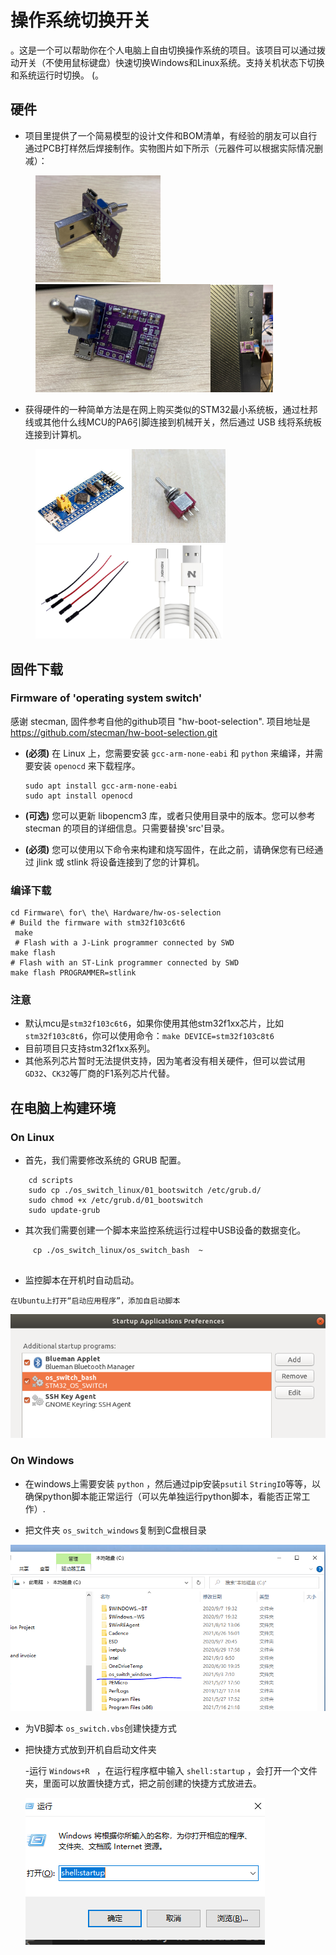 # 操作系统切换开关
。这是一个可以帮助你在个人电脑上自由切换操作系统的项目。该项目可以通过拨动开关（不使用鼠标键盘）快速切换Windows和Linux系统。支持关机状态下切换和系统运行时切换。 (。

## 硬件
- 项目里提供了一个简易模型的设计文件和BOM清单，有经验的朋友可以自行通过PCB打样然后焊接制作。实物图片如下所示（元器件可以根据实际情况删减）：
<figure class="Three">
    <img src="./pictures/switch_01.jpg" width=200/><img src="./pictures/switch_02.jpg"width=280/><img src="./pictures/switch_03.jpg"width=100/>
</figure>


- 获得硬件的一种简单方法是在网上购买类似的STM32最小系统板，通过杜邦线或其他什么线MCU的PA6引脚连接到机械开关，然后通过 USB 线将系统板连接到计算机。

<figure class="four">
    <img src="./pictures/MinimumSystemDevelopmentBoard.jpg" width=150/> <img src="./pictures/toggle_switch.jpg"width=150/><img src="./pictures/cable.jpg"width=150/><img src="./pictures/usb.jpeg"width=150/>
</figure>

## 固件下载

### Firmware of  'operating system switch'
感谢 stecman, 固件参考自他的github项目 "hw-boot-selection". 项目地址是 https://github.com/stecman/hw-boot-selection.git

- **(必须)** 在 Linux 上，您需要安装 `gcc-arm-none-eabi` 和 `python` 来编译，并需要安装 `openocd` 来下载程序。
    ```
    sudo apt install gcc-arm-none-eabi
    sudo apt install openocd
    ```

- **(可选)** 您可以更新 libopencm3 库，或者只使用目录中的版本。您可以参考 stecman 的项目的详细信息。只需要替换'src'目录。

- **(必须)** 您可以使用以下命令来构建和烧写固件，在此之前，请确保您有已经通过 jlink 或 stlink 将设备连接到了您的计算机。

### 编译下载

```
cd Firmware\ for\ the\ Hardware/hw-os-selection
# Build the firmware with stm32f103c6t6
 make   
 # Flash with a J-Link programmer connected by SWD
make flash 
# Flash with an ST-Link programmer connected by SWD
make flash PROGRAMMER=stlink
```

### 注意

- 默认mcu是`stm32f103c6t6`，如果你使用其他stm32f1xx芯片，比如`stm32f103c8t6`，你可以使用命令：`make DEVICE=stm32f103c8t6`
- 目前项目只支持stm32f1xx系列。
- 其他系列芯片暂时无法提供支持，因为笔者没有相关硬件，但可以尝试用`GD32`、`CK32`等厂商的F1系列芯片代替。


##  在电脑上构建环境

### On Linux
- 首先，我们需要修改系统的 GRUB 配置。
```
    cd scripts
    sudo cp ./os_switch_linux/01_bootswitch /etc/grub.d/
    sudo chmod +x /etc/grub.d/01_bootswitch
    sudo update-grub

```
- 其次我们需要创建一个脚本来监控系统运行过程中USB设备的数据变化。
```
     cp ./os_switch_linux/os_switch_bash  ~
    
```


- 监控脚本在开机时自动启动。
```
在Ubuntu上打开“启动应用程序”，添加自启动脚本

```
  <img src="./pictures/startup.png"  > 

### On Windows
- 在windows上需要安装 `python` ，然后通过pip安装`psutil` `StringIO`等等，以确保python脚本能正常运行（可以先单独运行python脚本，看能否正常工作）. 

- 把文件夹 `os_switch_windows`复制到C盘根目录

<img src="./pictures/win_script.png"  > 

- 为VB脚本 `os_switch.vbs`创建快捷方式
- 把快捷方式放到开机自启动文件夹
 
   -运行 `Windows+R ` ，在运行程序框中输入 `shell:startup` ，会打开一个文件夹，里面可以放置快捷方式，把之前创建的快捷方式放进去。


   <img src="./pictures/start_win.png"  > 